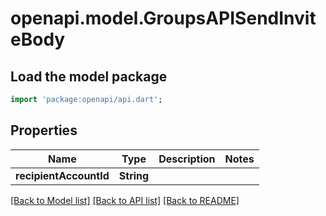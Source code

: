 # openapi.model.GroupsAPISendInviteBody

## Load the model package
```dart
import 'package:openapi/api.dart';
```

## Properties
Name | Type | Description | Notes
------------ | ------------- | ------------- | -------------
**recipientAccountId** | **String** |  | 

[[Back to Model list]](../README.md#documentation-for-models) [[Back to API list]](../README.md#documentation-for-api-endpoints) [[Back to README]](../README.md)


